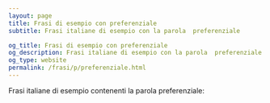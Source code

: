 ```yaml
---
layout: page
title: Frasi di esempio con preferenziale 
subtitle: Frasi italiane di esempio con la parola  preferenziale

og_title: Frasi di esempio con preferenziale 
og_description: Frasi italiane di esempio con la parola  preferenziale
og_type: website
permalink: /frasi/p/preferenziale.html
---
```


Frasi italiane di esempio contenenti la parola preferenziale:


